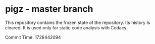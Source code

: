 # pigz - master branch

This repository contains the frozen state of the repository.
Its history is cleared. It is used only for static code
analysis with Codacy.

Commit Time: 1728442094